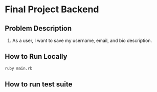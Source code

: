 # Final Project Backend

## Problem Description

1. As a user, I want to save my username, email, and bio description.

## How to Run Locally

```sh
ruby main.rb
```

## How to run test suite